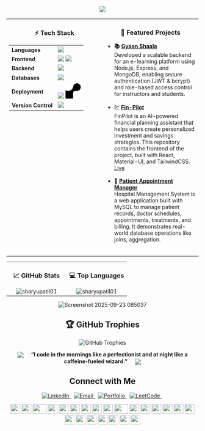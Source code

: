 <p align="center">
  <img src="https://readme-typing-svg.herokuapp.com?font=Shadows+Into+Light&size=42&duration=3500&pause=1000&color=056CB9&center=true&vCenter=true&width=800&height=80&lines=Hi,+I'm+Sharyu+👋;Building+Real-World+Projects+⚡;Learning+and+Growing+Everyday+🌱;Turning+Ideas+into+Code+💡;Exploring+the+World+of+Tech+🌍;Competitive+Programmer+💻;Always+Learning+🚀" />
</p>






<table>
<tr>
<td width="50%" valign="top">

<h3 align="center">⚡ Tech Stack</h3>
<div align="center">
<table>
	<tr>
	<td><strong>Languages</strong></td>
	<td><img height=40 src="https://skillicons.dev/icons?i=java,cpp,py&theme=dark"></td>
	</tr>
	<tr>
	  <td><strong>Frontend</strong></td>
	  <td><img height=40 src="https://skillicons.dev/icons?i=html,css,js,react,tailwind"/> 
	  <img height=40 src="https://raw.githubusercontent.com/simple-icons/simple-icons/develop/icons/mui.svg"/></td>
	</tr>
	<tr>
	  <td><strong>Backend</strong></td>
	  <td><img height=40 src="https://skillicons.dev/icons?i=express,java"/></td>
	</tr>
	<tr>
	  <td><strong>Databases</strong></td>
	  <td><img height=40 src="https://skillicons.dev/icons?i=mongodb,mysql&theme=dark"/></td>
	</tr>
	<tr>
	  <td><strong>Deployment</strong></td>
	  <td><img height=40 src="https://skillicons.dev/icons?i=vercel,netlify"/> 
	  <img height=40 src="https://raw.githubusercontent.com/simple-icons/simple-icons/develop/icons/render.svg"/></td>
	</tr>
	<tr>
	  <td><strong>Version Control</strong></td>
	  <td><img height=40 src="https://skillicons.dev/icons?i=github,git&theme=dark"/></td>
	</tr>
</table>
</div>

</td>

<td width="50%" valign="top">

<h3 align="center">🚀 Featured Projects</h3>

<ul>
  <li>
    <b> 📚 <a href="https://github.com/Sharyupatil01/GyaanShaala" target="_blank">Gyaan Shaala</a></b>  
    <br/> Developed a scalable backend for an e-learning platform using Node.js, Express, and MongoDB, enabling secure authentication (JWT & bcrypt) and role-based access control for instructors and students.
  </li>
  <br/>
  <li>
    <b> 💹 <a href="https://github.com/Sharyupatil01/finpilot-frontend" target="_blank"> Fin-Pilot</a></b>  
    <br/>  FinPilot is an AI-powered financial planning assistant that helps users create personalized investment and savings strategies. This repository contains the frontend of the project, built with React, Material-UI, and TailwindCSS. <br>  <a href="https://finpilot-alpha.vercel.app/">Live</a> 
  </li>
	
  <br/>
  <li>
    <b>🏥  <a href="https://github.com/Sharyupatil01/Patient-Appointment-Manager" target="_blank">Patient Appointment Manager</a></b>  
    <br/> Hospital Management System is a web application built with MySQL to manage patient records, doctor schedules, appointments, treatments, and billing. It demonstrates real-world database operations like joins, aggregation.  
  </li>
  <br/>

</ul>

</td>
</tr>
</table>




<div align="center">
<table>
<tr>
<td width="50%" valign="top" align="center">
<h3>📈 GitHub Stats</h3>
<img src="https://github-readme-stats.vercel.app/api?username=sharyupatil01&show_icons=true&locale=en&theme=tokyonight" alt="sharyupatil01" />
</td>

<td width="50%" valign="top" align="center">
<h3>💻 Top Languages</h3>
<img src="https://github-readme-stats.vercel.app/api/top-langs?username=sharyupatil01&show_icons=true&locale=en&layout=compact&theme=tokyonight&langs_count=20" alt="sharyupatil01" />
</td>
</tr>
</table>
<div align="center">
<img width="497" height="240" alt="Screenshot 2025-09-23 085037" src="https://github.com/user-attachments/assets/f1ce7d66-2865-4f0b-a914-334a5dd03c35" />


	
</div>

## 🏆 GitHub Trophies
<p align="center">
  <img src="https://github-profile-trophy.vercel.app/?username=Sharyupatil01&theme=onedark" alt="GitHub Trophies" />
</p>






<p align="center">
  <img src="https://user-images.githubusercontent.com/74038190/213911110-aedbef38-a29f-4b6b-a65c-11608b4f75a5.gif" width="100" style="vertical-align: middle;" />
  &nbsp;&nbsp;&nbsp;
  <strong>“I code in the mornings like a perfectionist and at night like a caffeine-fueled wizard.”</strong>
  &nbsp;&nbsp;&nbsp;
  <img src="https://user-images.githubusercontent.com/74038190/213911110-aedbef38-a29f-4b6b-a65c-11608b4f75a5.gif" width="100" style="vertical-align: middle;" />
</p>

<h2 align="center"> Connect with Me</h2>

<p align="center">
  <a href="https://www.linkedin.com/in/sharyupatil01/" target="_blank">
    <img src="https://img.shields.io/badge/LinkedIn-0A66C2?style=for-the-badge&logo=linkedin&logoColor=white" alt="LinkedIn"/>
  </a>
  &nbsp;
  <a href="mailto:sharyu2701@egmail.com" target="_blank">
    <img src="https://img.shields.io/badge/Email-D14836?style=for-the-badge&logo=gmail&logoColor=white" alt="Email"/>
  </a>
  &nbsp;
  <a href="https://folios2p.netlify.app/" target="_blank">
    <img src="https://img.shields.io/badge/Portfolio-1DA1F2?style=for-the-badge&logo=web&logoColor=white" alt="Portfolio"/>
  </a>
  &nbsp;
  <a href="https://leetcode.com/u/sharyu01/" target="_blank">
    <img src="https://img.shields.io/badge/LeetCode-FFA116?style=for-the-badge&logo=leetcode&logoColor=white" alt="LeetCode"/>
  </a>
  &nbsp;
 
</p>


<div align="center">
    <img src="https://cultofthepartyparrot.com/parrots/hd/githubparrot.gif" width="25" height="25"/>
    <img src="https://cultofthepartyparrot.com/flags/hd/iranparrot.gif" width="25" height="25"/>
    <img src="https://cultofthepartyparrot.com/parrots/asyncparrot.gif" width="36" height="25"/>
    <img src="https://cultofthepartyparrot.com/parrots/hd/60fpsparrot.gif" width="25" height="25"/>
    <img src="https://cultofthepartyparrot.com/parrots/hd/jumpingparrot.gif" width="25" height="25"/>
    <img src="https://cultofthepartyparrot.com/parrots/hd/opensourceparrot.gif" width="25" height="25"/>
    <img src="https://cultofthepartyparrot.com/parrots/hd/dealwithitnowparrot.gif" width="25" height="25"/>
    <img src="https://cultofthepartyparrot.com/parrots/hd/hypnoparrotlight.gif" width="25" height="25"/>
    <img src="https://cultofthepartyparrot.com/parrots/databaseparrot.gif" width="25" height="25"/>
    <img src="https://cultofthepartyparrot.com/parrots/fixparrot.gif" width="36" height="25"/>
    <img src="https://cultofthepartyparrot.com/parrots/hd/laptop_parrot.gif" width="25" height="25"/>
    <img src="https://cultofthepartyparrot.com/parrots/hd/spinningparrot.gif" width="25" height="25"/>
    <img src="https://cultofthepartyparrot.com/parrots/hd/levitationparrot.gif" width="25" height="25"/>
    <img src="https://cultofthepartyparrot.com/parrots/hd/meldparrot.gif" width="25" height="25"/>
    <img src="https://cultofthepartyparrot.com/parrots/slomoparrot.gif" width="25" height="25"/>
    <img src="https://cultofthepartyparrot.com/parrots/hd/moonwalkingparrot.gif" width="25" height="25"/>
    <img src="https://cultofthepartyparrot.com/parrots/hd/stableparrot.gif" width="25" height="25"/>
    <img src="https://cultofthepartyparrot.com/parrots/hd/scienceparrot.gif" width="25" height="25"/>
    <img src="https://cultofthepartyparrot.com/parrots/hd/pirateparrot.gif" width="25" height="25"/>
    <img src="https://cultofthepartyparrot.com/parrots/hd/footballparrot.gif" width="25" height="25"/>
    <img src="https://cultofthepartyparrot.com/parrots/hd/illuminatiparrot.gif" width="25" height="25"/>
    <img src="https://cultofthepartyparrot.com/parrots/hd/hypnoparrotdark.gif" width="25" height="25"/>
    <img src="https://cultofthepartyparrot.com/parrots/hd/mustacheparrot.gif" width="25" height="25"/>
</div>

